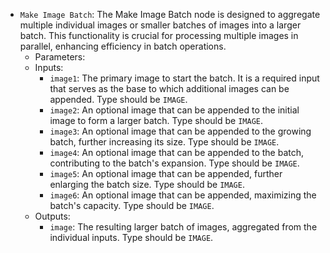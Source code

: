 - `Make Image Batch`: The Make Image Batch node is designed to aggregate multiple individual images or smaller batches of images into a larger batch. This functionality is crucial for processing multiple images in parallel, enhancing efficiency in batch operations.
    - Parameters:
    - Inputs:
        - `image1`: The primary image to start the batch. It is a required input that serves as the base to which additional images can be appended. Type should be `IMAGE`.
        - `image2`: An optional image that can be appended to the initial image to form a larger batch. Type should be `IMAGE`.
        - `image3`: An optional image that can be appended to the growing batch, further increasing its size. Type should be `IMAGE`.
        - `image4`: An optional image that can be appended to the batch, contributing to the batch's expansion. Type should be `IMAGE`.
        - `image5`: An optional image that can be appended, further enlarging the batch size. Type should be `IMAGE`.
        - `image6`: An optional image that can be appended, maximizing the batch's capacity. Type should be `IMAGE`.
    - Outputs:
        - `image`: The resulting larger batch of images, aggregated from the individual inputs. Type should be `IMAGE`.
